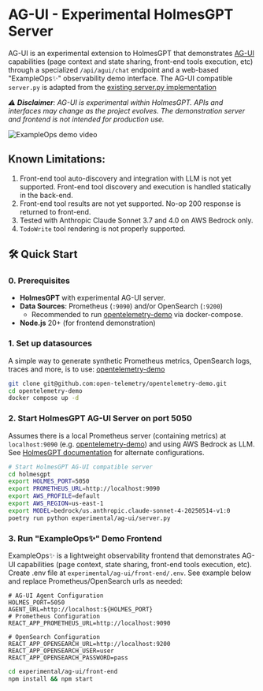 # AG-UI - Experimental HolmesGPT Server

AG-UI is an experimental extension to HolmesGPT that demonstrates [AG-UI](https://docs.ag-ui.com/introduction) capabilities (page context and state sharing, front-end tools execution, etc) through a specialized `/api/agui/chat` endpoint and a web-based "ExampleOps✨" observability demo interface. The AG-UI compatible `server.py` is adapted from the [existing server.py implementation](../../server.py)

_⚠️ **Disclaimer**: AG-UI is experimental within HolmesGPT. APIs and interfaces may change as the project evolves. The demonstration server and frontend is not intended for production use._

![ExampleOps demo video](https://github.com/kylehounslow/holmesgpt/blob/docs/experimental/ag-ui/docs/holmesgpt-agui-demo-1.gif?raw=true)

## Known Limitations:

1. Front-end tool auto-discovery and integration with LLM is not yet supported. Front-end tool discovery and execution is handled statically in the back-end.
1. Front-end tool results are not yet supported. No-op 200 response is returned to front-end.
1. Tested with Anthropic Claude Sonnet 3.7 and 4.0 on AWS Bedrock only.
1. `TodoWrite` tool rendering is not properly supported.

## 🛠️ Quick Start

### **0. Prerequisites**

- **HolmesGPT** with experimental AG-UI server.
- **Data Sources**: Prometheus (`:9090`) and/or OpenSearch (`:9200`)
  - Recommended to run [opentelemetry-demo](https://github.com/open-telemetry/opentelemetry-demo) via docker-compose.
- **Node.js** 20+ (for frontend demonstration)

### **1. Set up datasources**

A simple way to generate synthetic Prometheus metrics, OpenSearch logs, traces and more, is to use: [opentelemetry-demo](https://github.com/open-telemetry/opentelemetry-demo)

```bash
git clone git@github.com:open-telemetry/opentelemetry-demo.git
cd opentelemetry-demo
docker compose up -d
```

### **2. Start HolmesGPT AG-UI Server on port 5050**

Assumes there is a local Prometheus server (containing metrics) at `localhost:9090` (e.g. [opentelemetry-demo](https://github.com/open-telemetry/opentelemetry-demo)) and using AWS Bedrock as LLM. See [HolmesGPT documentation](https://holmesgpt.dev/) for alternate configurations.

```bash
# Start HolmesGPT AG-UI compatible server
cd holmesgpt
export HOLMES_PORT=5050
export PROMETHEUS_URL=http://localhost:9090
export AWS_PROFILE=default
export AWS_REGION=us-east-1
export MODEL=bedrock/us.anthropic.claude-sonnet-4-20250514-v1:0
poetry run python experimental/ag-ui/server.py
```

### **3. Run "ExampleOps✨" Demo Frontend**

ExampleOps✨ is a lightweight observability frontend that demonstrates AG-UI capabilities (page context, state sharing, front-end tools execution, etc).
Create .env file at `experimental/ag-ui/front-end/.env`. See example below and replace Prometheus/OpenSearch urls as needed:

```env
# AG-UI Agent Configuration
HOLMES_PORT=5050
AGENT_URL=http://localhost:${HOLMES_PORT}
# Prometheus Configuration
REACT_APP_PROMETHEUS_URL=http://localhost:9090

# OpenSearch Configuration
REACT_APP_OPENSEARCH_URL=http://localhost:9200
REACT_APP_OPENSEARCH_USER=user
REACT_APP_OPENSEARCH_PASSWORD=pass
```

```bash
cd experimental/ag-ui/front-end
npm install && npm start
```
